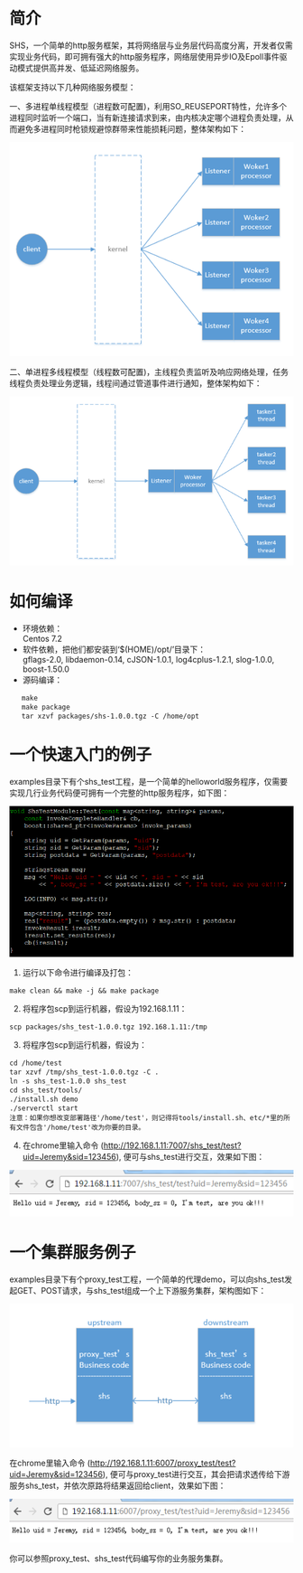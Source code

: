 
# 简介
SHS，一个简单的http服务框架，其将网络层与业务层代码高度分离，开发者仅需实现业务代码，即可拥有强大的http服务程序，网络层使用异步IO及Epoll事件驱动模式提供高并发、低延迟网络服务。

该框架支持以下几种网络服务模型：

一、多进程单线程模型（进程数可配置)，利用SO_REUSEPORT特性，允许多个进程同时监听一个端口，当有新连接请求到来，由内核决定哪个进程负责处理，从而避免多进程同时枪锁规避惊群带来性能损耗问题，整体架构如下：

![image](https://github.com/liaosanity/shs/raw/master/images/multiprocess.png)

二、单进程多线程模型（线程数可配置)，主线程负责监听及响应网络处理，任务线程负责处理业务逻辑，线程间通过管道事件进行通知，整体架构如下：

![image](https://github.com/liaosanity/shs/raw/master/images/singleprocess.png)

# 如何编译
 * 环境依赖：  
   Centos 7.2  
 * 软件依赖，把他们都安装到‘$(HOME)/opt/’目录下：  
   gflags-2.0, libdaemon-0.14, cJSON-1.0.1, log4cplus-1.2.1, slog-1.0.0, boost-1.50.0 
 * 源码编译：  
```
   make  
   make package
   tar xzvf packages/shs-1.0.0.tgz -C /home/opt
```

# 一个快速入门的例子
examples目录下有个shs_test工程，是一个简单的helloworld服务程序，仅需要实现几行业务代码便可拥有一个完整的http服务程序，如下图：

![image](https://github.com/liaosanity/shs/raw/master/images/shs_test.png)

1) 运行以下命令进行编译及打包：
```
make clean && make -j && make package
```
2) 将程序包scp到运行机器，假设为192.168.1.11：
```
scp packages/shs_test-1.0.0.tgz 192.168.1.11:/tmp
```
3) 将程序包scp到运行机器，假设为：
```
cd /home/test
tar xzvf /tmp/shs_test-1.0.0.tgz -C .
ln -s shs_test-1.0.0 shs_test
cd shs_test/tools/
./install.sh demo
./serverctl start
注意：如果你想改变部署路径'/home/test'，则记得将tools/install.sh、etc/*里的所有文件包含'/home/test'改为你要的目录。
```
4) 在chrome里输入命令 (http://192.168.1.11:7007/shs_test/test?uid=Jeremy&sid=123456), 便可与shs_test进行交互，效果如下图：

![image](https://github.com/liaosanity/shs/raw/master/images/helloworld.png)

# 一个集群服务例子
examples目录下有个proxy_test工程，一个简单的代理demo，可以向shs_test发起GET、POST请求，与shs_test组成一个上下游服务集群，架构图如下：

![image](https://github.com/liaosanity/shs/raw/master/images/ud.png)

在chrome里输入命令 (http://192.168.1.11:6007/proxy_test/test?uid=Jeremy&sid=123456), 便可与proxy_test进行交互，其会把请求透传给下游服务shs_test，并依次原路将结果返回给client，效果如下图：

![image](https://github.com/liaosanity/shs/raw/master/images/proxy.png)

你可以参照proxy_test、shs_test代码编写你的业务服务集群。
